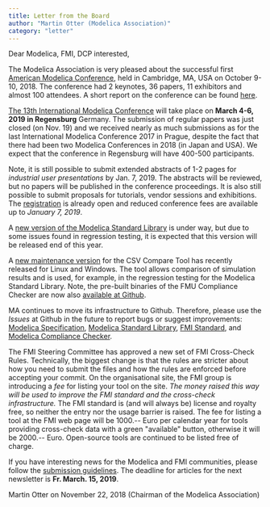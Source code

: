 ```yaml
---
title: Letter from the Board
author: "Martin Otter (Modelica Association)"
category: "letter"
---
```

Dear Modelica, FMI, DCP interested,

The Modelica Association is very pleased about the successful first
[American Modelica Conference](https://www.modelica.org/events/modelica2018Americas),
held in Cambridge, MA, USA on October 9-10, 2018. The conference had 2 keynotes, 36 papers, 11 exhibitors and almost 100 attendees. A short report on the conference can be found [here](./AMCONF_Event_report.md).

[The 13th International Modelica Conference](https://www.modelica.org/events/modelica2019)
will take place on **March 4-6, 2019 in Regensburg**
Germany. The submission of regular papers was just closed (on Nov. 19) and we received nearly
as much submissions as for the last International Modelica Conference 2017 in Prague, despite the
fact that there had been two Modelica Conferences in 2018 (in Japan and USA).
We expect that the conference in Regensburg will have 400-500 participants.

Note, it is still possible to submit extended abstracts of 1-2 pages for *industrial user presentations* by Jan. 7, 2019.
The abstracts will be reviewed, but no papers will be published in the conference proceedings.
It is also still possible to submit proposals for tutorials, vendor sessions and exhibitions. The
[registration](https://www.easychair.org/my/conference.cgi?a=12889138;conf=modelica2019;welcome=1)
is already open and reduced conference fees are available up to *January 7, 2019*.

A [new version of the Modelica Standard Library](https://github.com/modelica/ModelicaStandardLibrary/releases)
is under way, but due to some issues found in regression testing, it is expected that this version will be
released end of this year.

A [new maintenance version](https://github.com/modelica-tools/csv-compare/releases/tag/v2.0.1)
for the CSV Compare Tool has recently released for Linux and Windows. The tool allows comparison
of simulation results and is used, for example, in the regression testing for the Modelica Standard Library.
Note, the pre-built binaries of the FMU Compliance Checker are now also
[available at Github](https://github.com/modelica-tools/FMUComplianceChecker/releases).

MA continues to move its infrastructure to Github.
Therefore, please use the *Issues* at Github in the future to report bugs or suggest improvements:
[Modelica Specification](https://github.com/modelica/ModelicaSpecification/issues),
[Modelica Standard Library](https://github.com/modelica/ModelicaStandardLibrary/issues),
[FMI Standard](https://github.com/modelica/fmi-standard/issues), and
[Modelica Compliance Checker](https://github.com/modelica/Modelica-Compliance/issues).

The FMI Steering Committee has approved a new set of FMI Cross-Check Rules.
Technically, the biggest change is that the rules are stricter about how you need to submit
the files and how the rules are enforced before accepting your commit.
On the organisational site, the FMI group is introducing a *fee* for listing your tool on the site.
*The money raised this way will be used to improve the FMI standard and the cross-check infrastructure.*
The FMI standard is (and will always be) license and royalty free, so neither the entry nor the usage barrier is raised.
The fee for listing a tool at the FMI web page will be 1000.-- Euro per calendar year for tools providing cross-check
data with a green "available" button, otherwise it will be 2000.-- Euro. Open-source tools are continued to be
listed free of charge.

If you have interesting news for the Modelica and FMI communities, please follow the
[submission guidelines](https://newsletter.modelica.org/submission-guidelines.html).
The deadline for articles for the next newsletter is **Fr. March. 15, 2019**.

Martin Otter on November 22, 2018
(Chairman of the Modelica Association)

